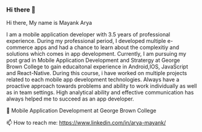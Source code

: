 ### Hi there 👋

<!--
**mayankaryaca/mayankaryaca** is a ✨ _special_ ✨ repository because its `README.md` (this file) appears on your GitHub profile.

Here are some ideas to get you started:

- 🔭 I’m currently working on ...
- 🌱 I’m currently learning ...
- 👯 I’m looking to collaborate on ...
- 🤔 I’m looking for help with ...
- 💬 Ask me about ...
- 📫 How to reach me: ...
- 😄 Pronouns: ...
- ⚡ Fun fact: ...
-->
Hi there, My name is Mayank Arya

I am a mobile application developer with 3.5 years of professional experience. During my professional period, I developed multiple e-commerce apps and had a chance to learn about the complexitiy and solutions which comes in app development.
Currently, I am pursuing my post grad in Mobile Application Development and Stratergy at George Brown College to gain educaitonal experience in Android,IOS, JavaScript and React-Native.
During this course, i have worked on multiple projects related to each mobile app development technologies.
Always have a proactive approach towards problems and ability to work individually as well as in team settings. High analytical ability and effective communication has always helped me to succeed as an app developer.

🔭 Mobile Application Development at George Brown College

📫 How to reach me: https://www.linkedin.com/in/arya-mayank/


